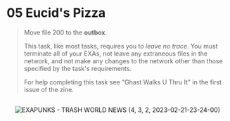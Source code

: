# 05 Eucid's Pizza

> Move file 200 to the **outbox**.
>
> This task, like most tasks, requires you to _leave no trace_. You must terminate all of your EXAs, not leave any extraneous files in the network, and not make any changes to the network other than those specified by the task's requirements.
>
> For help completing this task see "Ghast Walks U Thru It" in the first issue of the zine.

##

<div align="center">

![EXAPUNKS - TRASH WORLD NEWS (4, 3, 2, 2023-02-21-23-24-00)](https://user-images.githubusercontent.com/60892747/220473557-2ef8de38-e5f4-4a26-8715-fa0b1ea59a98.gif)

</div>
